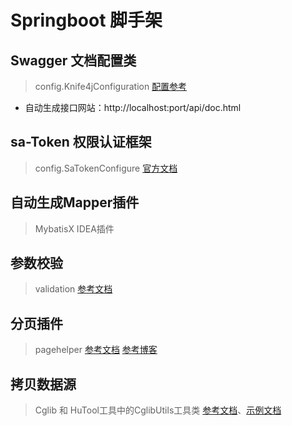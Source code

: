 # Springboot 脚手架

## Swagger 文档配置类
> config.Knife4jConfiguration [配置参考](https://doc.xiaominfo.com/docs/action/springboot)
+ 自动生成接口网站：http://localhost:port/api/doc.html
## sa-Token 权限认证框架
> config.SaTokenConfigure   [官方文档](https://sa-token.cc/v/v1.34.0/doc.html#/)

## 自动生成Mapper插件
> MybatisX IDEA插件

## 参数校验
> validation [参考文档](https://pdai.tech/md/spring/springboot/springboot-x-interface-param.html)

## 分页插件
> pagehelper [参考文档](https://github.com/pagehelper/Mybatis-PageHelper/blob/master/wikis/zh/HowToUse.md) [参考博客](https://juejin.cn/post/7211509769135652923)

## 拷贝数据源
> Cglib 和 HuTool工具中的CglibUtils工具类 [参考文档](https://plus.hutool.cn/apidocs/)、[示例文档](https://doc.hutool.cn/pages/CglibUtil/#%E4%BB%8B%E7%BB%8D)